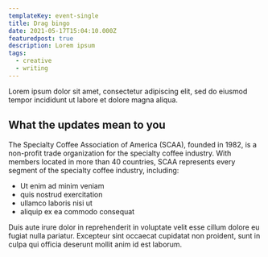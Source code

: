 ```yaml
---
templateKey: event-single
title: Drag bingo
date: 2021-05-17T15:04:10.000Z
featuredpost: true
description: Lorem ipsum
tags:
  - creative
  - writing
---
```


Lorem ipsum dolor sit amet, consectetur adipiscing elit, sed do eiusmod tempor incididunt ut labore et dolore magna aliqua. 

## What the updates mean to you

The Specialty Coffee Association of America (SCAA), founded in 1982, is a non-profit trade organization for the specialty coffee industry. With members located in more than 40 countries, SCAA represents every segment of the specialty coffee industry, including:


* Ut enim ad minim veniam
* quis nostrud exercitation 
* ullamco laboris nisi ut 
* aliquip ex ea commodo consequat

Duis aute irure dolor in reprehenderit in voluptate velit esse cillum dolore eu fugiat nulla pariatur. Excepteur sint occaecat cupidatat non proident, sunt in culpa qui officia deserunt mollit anim id est laborum.
